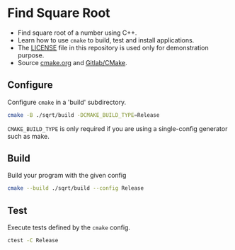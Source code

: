 # Find Square Root

- Find square root of a number using C++.
- Learn how to use `cmake` to build, test and install applications.
- The [LICENSE](./LICENSE) file in this repository is used only for demonstration purpose.
- Source [cmake.org](https://cmake.org/) and [Gitlab/CMake](https://gitlab.kitware.com/cmake/cmake).

## Configure

Configure `cmake` in a 'build' subdirectory.

```sh
cmake -B ./sqrt/build -DCMAKE_BUILD_TYPE=Release
```

`CMAKE_BUILD_TYPE` is only required if you are using a single-config generator such as make.

## Build

Build your program with the given config

```sh
cmake --build ./sqrt/build --config Release
```

## Test

Execute tests defined by the `cmake` config.

```sh
ctest -C Release
```
